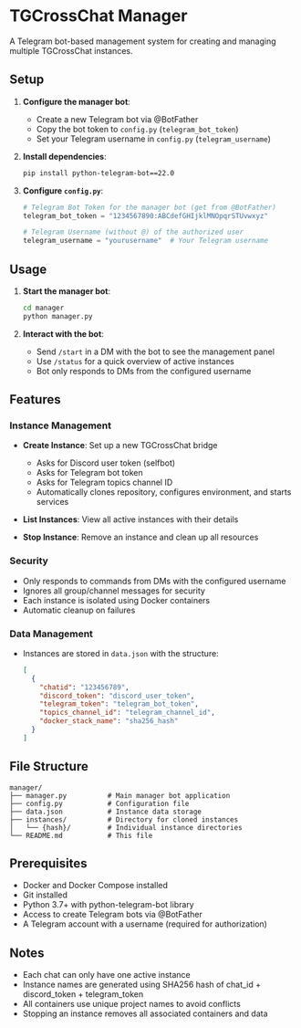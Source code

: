 # TGCrossChat Manager

A Telegram bot-based management system for creating and managing multiple TGCrossChat instances.

## Setup

1. **Configure the manager bot**:
   - Create a new Telegram bot via @BotFather
   - Copy the bot token to `config.py` (`telegram_bot_token`)
   - Set your Telegram username in `config.py` (`telegram_username`)

2. **Install dependencies**:
   ```bash
   pip install python-telegram-bot==22.0
   ```

3. **Configure `config.py`**:
   ```python
   # Telegram Bot Token for the manager bot (get from @BotFather)
   telegram_bot_token = "1234567890:ABCdefGHIjklMNOpqrSTUvwxyz"

   # Telegram Username (without @) of the authorized user
   telegram_username = "yourusername"  # Your Telegram username
   ```

## Usage

1. **Start the manager bot**:
   ```bash
   cd manager
   python manager.py
   ```

2. **Interact with the bot**:
   - Send `/start` in a DM with the bot to see the management panel
   - Use `/status` for a quick overview of active instances
   - Bot only responds to DMs from the configured username

## Features

### Instance Management
- **Create Instance**: Set up a new TGCrossChat bridge
  - Asks for Discord user token (selfbot)
  - Asks for Telegram bot token
  - Asks for Telegram topics channel ID
  - Automatically clones repository, configures environment, and starts services

- **List Instances**: View all active instances with their details

- **Stop Instance**: Remove an instance and clean up all resources

### Security
- Only responds to commands from DMs with the configured username
- Ignores all group/channel messages for security
- Each instance is isolated using Docker containers
- Automatic cleanup on failures

### Data Management
- Instances are stored in `data.json` with the structure:
  ```json
  [
    {
      "chatid": "123456789",
      "discord_token": "discord_user_token",
      "telegram_token": "telegram_bot_token",
      "topics_channel_id": "telegram_channel_id",
      "docker_stack_name": "sha256_hash"
    }
  ]
  ```

## File Structure

```
manager/
├── manager.py          # Main manager bot application
├── config.py           # Configuration file
├── data.json           # Instance data storage
├── instances/          # Directory for cloned instances
│   └── {hash}/         # Individual instance directories
└── README.md           # This file
```

## Prerequisites

- Docker and Docker Compose installed
- Git installed
- Python 3.7+ with python-telegram-bot library
- Access to create Telegram bots via @BotFather
- A Telegram account with a username (required for authorization)

## Notes

- Each chat can only have one active instance
- Instance names are generated using SHA256 hash of chat_id + discord_token + telegram_token
- All containers use unique project names to avoid conflicts
- Stopping an instance removes all associated containers and data
